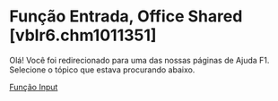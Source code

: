 
# Função Entrada, Office Shared [vblr6.chm1011351]

Olá! Você foi redirecionado para uma das nossas páginas de Ajuda F1. Selecione o tópico que estava procurando abaixo.

[Função Input](http://msdn.microsoft.com/library/25ab9e37-4536-4cd0-2b29-985add94a489%28Office.15%29.aspx)
